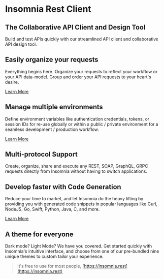 # Insomnia Rest Client

## The Collaborative API Client and Design Tool

Build and test APIs quickly with our streamlined API client and collaborative API design tool.

## Easily organize your requests

Everything begins here. Organize your requests to reflect your workflow or your API data-model. Group and order your API requests to your heart's desire.

[Learn More](https://support.insomnia.rest/article/11-getting-started)

## Manage multiple environments

Define environment variables like authentication credentials, tokens, or session IDs for re-use globally or within a public / private environment for a seamless development / production workflow.

[Learn More](https://support.insomnia.rest/article/18-environment-variables)

## Multi-protocol Support

Create, organize, share and execute any REST, SOAP, GraphQL, GRPC requests directly from Insomnia without having to switch applications.

## Develop faster with Code Generation

Reduce your time to market, and let Insomnia do the heavy lifting by providing you with generated code snippets in popular languages like Curl, NodeJS, Go, Swift, Python, Java, C, and more.

[Learn More](https://support.insomnia.rest/article/37-code-snippet-generation)

## A theme for everyone

Dark mode? Light Mode? We have you covered. Get started quickly with Insomnia's intuitive interface, and choose from one of our pre-bundled nine unique themes to custom tailor your experience.

> It's free to use for most people, [https://insomnia.rest](https://insomnia.rest)